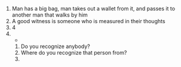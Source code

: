 1. Man has a big bag, man takes out a wallet from it, and passes it to another man that walks by him
2. A good witness is someone who is measured in their thoughts
3. 4
4. -
	1. Do you recognize anybody?
	2. Where do you recognize that person from?
	3. 